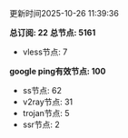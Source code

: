 更新时间2025-10-26 11:39:36

**总订阅: 22**
**总节点: 5161**
- vless节点: 7

**google ping有效节点: 100**
- ss节点: 62
- v2ray节点: 31
- trojan节点: 5
- ssr节点: 2
